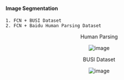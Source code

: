 #### Image Segmentation 

    1. FCN + BUSI Dataset
    2. FCN + Baidu Human Parsing Dataset

<div align=Center>
    
Human Parsing
    
![image](https://user-images.githubusercontent.com/59076451/130016299-604180d0-9926-4f7a-9e82-65d6dd49225d.png)

BUSI Dataset     
    
![image](https://user-images.githubusercontent.com/59076451/130358077-dcd75094-4ef1-46b6-b32e-da79b28e380e.png)
    
    
</div>    
